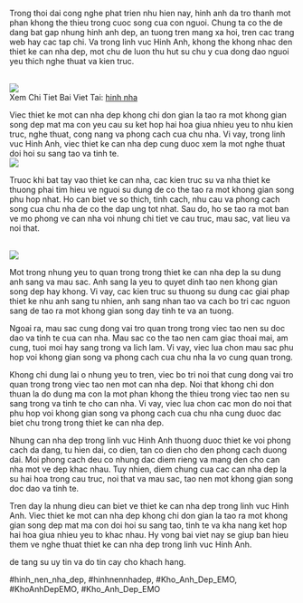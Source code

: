 <p>Trong thoi dai cong nghe phat trien nhu hien nay, hinh anh da tro thanh mot phan khong the thieu trong cuoc song cua con nguoi. Chung ta co the de dang bat gap nhung hinh anh dep, an tuong tren mang xa hoi, tren cac trang web hay cac tap chi. Va trong linh vuc Hinh Anh, khong the khong nhac den thiet ke can nha dep, mot chu de luon thu hut su chu y cua dong dao nguoi yeu thich nghe thuat va kien truc.</p><br><img src="https://khoanhdepemo.com/wp-content/uploads/2024/12/image-2511.png"></br>
Xem Chi Tiet Bai Viet Tai: <a href="https://khoanhdepemo.com/anh-nha-dep/">hinh nha</a><p>Viec thiet ke mot can nha dep khong chi don gian la tao ra mot khong gian song dep mat ma con yeu cau su ket hop hai hoa giua nhieu yeu to nhu kien truc, nghe thuat, cong nang va phong cach cua chu nha. Vi vay, trong linh vuc Hinh Anh, viec thiet ke can nha dep cung duoc xem la mot nghe thuat doi hoi su sang tao va tinh te.<br><img src="https://khoanhdepemo.com/wp-content/uploads/2024/12/image-2568-1024x853.png"></br><p>Truoc khi bat tay vao thiet ke can nha, cac kien truc su va nha thiet ke thuong phai tim hieu ve nguoi su dung de co the tao ra mot khong gian song phu hop nhat. Ho can biet ve so thich, tinh cach, nhu cau va phong cach song cua chu nha de co the dap ung tot nhat. Sau do, ho se tao ra mot ban ve mo phong ve can nha voi nhung chi tiet ve cau truc, mau sac, vat lieu va noi that.</p><br><img src="https://khoanhdepemo.com/wp-content/uploads/2024/12/anh-nha-dep.webp"></br><p>Mot trong nhung yeu to quan trong trong thiet ke can nha dep la su dung anh sang va mau sac. Anh sang la yeu to quyet dinh tao nen khong gian song dep hay khong. Vi vay, cac kien truc su thuong su dung cac giai phap thiet ke nhu anh sang tu nhien, anh sang nhan tao va cach bo tri cac nguon sang de tao ra mot khong gian song day tinh te va an tuong.<p>Ngoai ra, mau sac cung dong vai tro quan trong trong viec tao nen su doc dao va tinh te cua can nha. Mau sac co the tao nen cam giac thoai mai, am cung, tuoi moi hay sang trong va lich lam. Vi vay, viec lua chon mau sac phu hop voi khong gian song va phong cach cua chu nha la vo cung quan trong.</p><p>Khong chi dung lai o nhung yeu to tren, viec bo tri noi that cung dong vai tro quan trong trong viec tao nen mot can nha dep. Noi that khong chi don thuan la do dung ma con la mot phan khong the thieu trong viec tao nen su sang trong va tinh te cho can nha. Vi vay, viec lua chon cac mon do noi that phu hop voi khong gian song va phong cach cua chu nha cung duoc dac biet chu trong trong thiet ke can nha dep.<p>Nhung can nha dep trong linh vuc Hinh Anh thuong duoc thiet ke voi phong cach da dang, tu hien dai, co dien, tan co dien cho den phong cach duong dai. Moi phong cach deu co nhung dac diem rieng va mang den cho can nha mot ve dep khac nhau. Tuy nhien, diem chung cua cac can nha dep la su hai hoa trong cau truc, noi that va mau sac, tao nen mot khong gian song doc dao va tinh te.</p><p>Tren day la nhung dieu can biet ve thiet ke can nha dep trong linh vuc Hinh Anh. Viec thiet ke mot can nha dep khong chi don gian la tao ra mot khong gian song dep mat ma con doi hoi su sang tao, tinh te va kha nang ket hop hai hoa giua nhieu yeu to khac nhau. Hy vong bai viet nay se giup ban hieu them ve nghe thuat thiet ke can nha dep trong linh vuc Hinh Anh.</p><p>de tang su uy tin va do tin cay cho khach hang.</p>
#hinh_nen_nha_dep, #hinhnennhadep, #Kho_Anh_Dep_EMO, #KhoAnhDepEMO, #Kho_Anh_Dep_EMO
